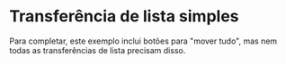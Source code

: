 # Transferência de lista simples

Para completar, este exemplo inclui botões para "mover tudo", mas nem todas as transferências de lista precisam disso.
